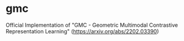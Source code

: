 # gmc
Official Implementation of "GMC - Geometric Multimodal Contrastive Representation Learning" (https://arxiv.org/abs/2202.03390)
